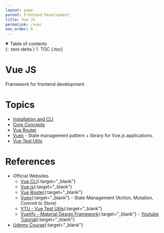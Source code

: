 ```yaml
---
layout: page
parent: Frontend Development
title: Vue JS
permalink: /vue/
nav_order: 6
---
```


<details open markdown="block">
  <summary>
    Table of contents
  </summary>
  {: .text-delta }
1. TOC
{:toc}
</details>


# Vue JS

Framework for frontend development

# Topics
- [Installation and CLI](install)
- [Core Concepts](core-concepts)
- [Vue Router](router)
- [Vuex](vuex) - State management pattern + library for Vue.js applications.
- [Vue Test Utils](vtu)

# References
- Official Websites
  - [Vue CLI](https://cli.vuejs.org/){:target="_blank"}
  - [Vue.js](https://vuejs.org){:target="_blank"}
  - [Vue Router](https://router.vuejs.org){:target="_blank"}
  - [Vuex](https://vuex.vuejs.org/){:target="_blank"} - State Management (Action, Mutation, Commit to Store)
  - [VTU - Vue Test Utils](https://vue-test-utils.vuejs.org){:target="_blank"}
  - [Vuetify - Material Design Framework](https://vuetifyjs.com/en/){:target="_blank"} - [Youtube Tutorial](https://www.youtube.com/watch?v=2uZYKcKHgU0&list=PL4cUxeGkcC9g0MQZfHwKcuB0Yswgb3gA5&index=1){:target="_blank"}
- [Udemy Course](https://www.udemy.com/course/vuejs-2-the-complete-guide/){:target="_blank"}
